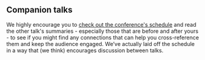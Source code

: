 ## Companion talks

We highly encourage you to [check out the conference's schedule](https://2017.fullstackfest.com/agenda/) and read the other talk's summaries - especially those that are before and after yours - to see if you might find any connections that can help you cross-reference them and keep the audience engaged. We’ve actually laid off the schedule in a way that \(we think\) encourages discussion between talks.

